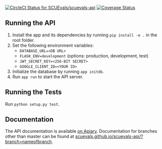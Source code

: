 [![CircleCI Status for SCUEvals/scuevals-api](https://img.shields.io/circleci/project/github/SCUEvals/scuevals-api/master.svg)](https://app.codeship.com/projects/251868)
[![Coverage Status](https://img.shields.io/coveralls/github/SCUEvals/scuevals-api/master.svg)](https://coveralls.io/github/SCUEvals/scuevals-api?branch=master)

## Running the API
1. Install the app and its dependencies by running `pip install -e .` in the root folder.
1. Set the following environment variables:
   * `DATABASE_URL=<DB URL>`
   * `FLASK_ENV=development`  (options: production, development, test)
   * `JWT_SECRET_KEY=<256-BIT SECRET>`
   * `GOOGLE_CLIENT_ID=<YOUR ID>`
1. Initialize the database by running `app initdb`.
1. Run `app run` to start the API server.

## Running the Tests
Run `python setup.py test`.

## Documentation
The API documentation is available [on Apiary](https://scuevals.docs.apiary.io/).
Documentation for branches other than master can be 
found at [scuevals.github.io/scuevals-api/?branch=nameofbranch](https://scuevals.github.io/scuevals-api/?branch=develop).